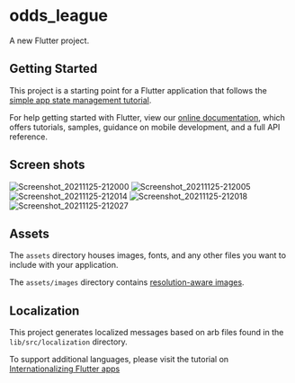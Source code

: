 # odds_league

A new Flutter project.

## Getting Started

This project is a starting point for a Flutter application that follows the
[simple app state management
tutorial](https://flutter.dev/docs/development/data-and-backend/state-mgmt/simple).

For help getting started with Flutter, view our
[online documentation](https://flutter.dev/docs), which offers tutorials,
samples, guidance on mobile development, and a full API reference.

## Screen shots

![Screenshot_20211125-212000](https://user-images.githubusercontent.com/25957442/143488168-f5ebc765-3042-4cb0-a895-63e6f716d304.png)
![Screenshot_20211125-212005](https://user-images.githubusercontent.com/25957442/143488177-79731f54-b1b0-4754-bf00-a675b63ca604.png)
![Screenshot_20211125-212014](https://user-images.githubusercontent.com/25957442/143488180-fcb2e3a0-46f1-4abc-aa57-3ab09d06624c.png)
![Screenshot_20211125-212018](https://user-images.githubusercontent.com/25957442/143488182-275423a2-2afc-4ba5-98fa-2f9977a2aadf.png)
![Screenshot_20211125-212027](https://user-images.githubusercontent.com/25957442/143488185-4e683b78-93f6-438c-9bc6-c47705ff1fa7.png)

## Assets

The `assets` directory houses images, fonts, and any other files you want to
include with your application.

The `assets/images` directory contains [resolution-aware
images](https://flutter.dev/docs/development/ui/assets-and-images#resolution-aware).

## Localization

This project generates localized messages based on arb files found in
the `lib/src/localization` directory.

To support additional languages, please visit the tutorial on
[Internationalizing Flutter
apps](https://flutter.dev/docs/development/accessibility-and-localization/internationalization)
